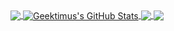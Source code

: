 <a href="https://github.com/geektimus/geektimus">
    <img align="center" src="https://github-readme-stats.vercel.app/api/top-langs/?username=geektimus&theme=gruvbox&hide=css,vim%20script" />
</a>
<a href="https://github.com/geektimus/geektimus">
    <img align="center" src="https://github-readme-stats.vercel.app/api?username=geektimus&show_icons=true&line_height=27&count_private=true&theme=gruvbox" alt="Geektimus's GitHub Stats" />
</a>

<a href="https://github.com/geektimus/scala-challenges">
    <img align="center" src="https://github-readme-stats.vercel.app/api/pin/?username=geektimus&repo=scala-challenges&theme=gruvbox" />
</a>

<a href="https://github.com/geektimus/java-challenges">
    <img align="center" src="https://github-readme-stats.vercel.app/api/pin/?username=geektimus&repo=java-challenges&theme=gruvbox" />
</a>
